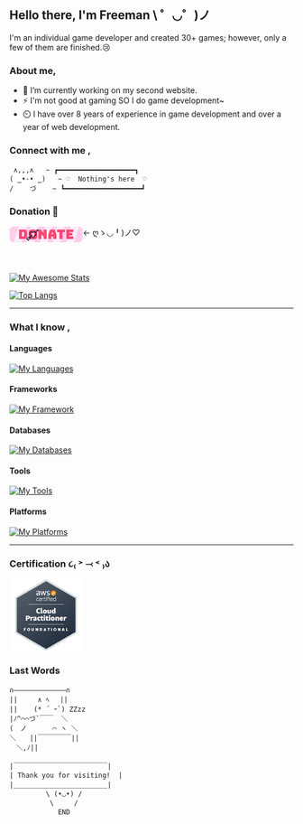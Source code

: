 ## Hello there, I'm Freeman  \ ゜◡゜)ノ

I'm an individual game developer and created 30+ games; however, only a few of them are finished.😢

### About me,
- 🔭 I’m currently working on my second website.<!-- - 🌱 I’m currently learning ... -->
- ⚡ I'm not good at gaming SO I do game development~
- ⏲️ I have over 8 years of experience in game development and over a year of web development.

### Connect with me ,
```text
 ∧,,,∧   ~ ┏━━━━━━━━━━━━━━━━━━━┓
( ̳•·• ̳)   ~ ♡  Nothing's here  ♡
/    づ    ~ ┗━━━━━━━━━━━━━━━━━━━┛
```

### Donation 💖

[<img align="left" alt="Donation Button" width="130px" src="https://raw.githubusercontent.com/soranoo/Donation/main/resources/image/DonateBtn.png" />](https://github.com/soranoo/Donation) <- ღゝ◡╹)ノ♡

<br><br>

[![My Awesome Stats](https://awesome-github-stats.azurewebsites.net/user-stats/soranoo?cardType=level-alternate&theme=radical&preferLogin=false)](https://github.com/soranoo) 

[![Top Langs](https://github-readme-stats.vercel.app/api/top-langs/?username=soranoo\&layout=compact&theme=radical)](https://github.com/soranoo)


---

### What I know ,

#### Languages
[![My Languages](https://skillicons.dev/icons?i=js,ts,html,css,sass,cs,graphql,java,md,php,py,regex,arduino&perline=7)](https://skillicons.dev)

#### Frameworks
[![My Framework](https://skillicons.dev/icons?i=django,express,flask,nextjs,react,tailwind)](https://skillicons.dev)
 
#### Databases
[![My Databases](https://skillicons.dev/icons?i=mongodb,mysql)](https://skillicons.dev)

#### Tools

[![My Tools](https://skillicons.dev/icons?i=blender,docker,git,githubactions,unity,visualstudio,vscode,wordpress)](https://skillicons.dev)

#### Platforms

[![My Platforms](https://skillicons.dev/icons?i=aws,cloudflare,github,sentry)](https://skillicons.dev)

---

### Certification ૮₍ ˃ ⤙ ˂ ₎ა

[<img align="center" alt="AWS Certified Cloud Practitioner" width="130px" src="assets/imgs/aws-certified-cloud-practitioner.png" />]()


### Last Words

```text
∩―――――――――――――∩
||     ∧ ﾍ　 ||
||    (* ´ ｰ`) ZZzz
|ﾉ^⌒⌒づ`￣￣  ＼
(　ノ　　   ⌒ ヽ ＼
＼　　||￣￣￣￣￣||
　＼,ﾉ||

|￣￣￣￣￣￣￣￣￣￣￣￣￣￣|
| Thank you for visiting!  |
|＿＿＿＿＿＿＿＿＿＿＿＿＿＿|
         \ (•◡•) /
          \     /
            END
```